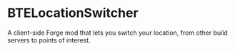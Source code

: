 # BTELocationSwitcher
A client-side Forge mod that lets you switch your location, from other build servers to points of interest.